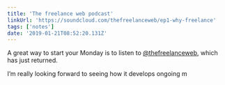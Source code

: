 ```yaml
---
title: 'The freelance web podcast'
linkUrl: 'https://soundcloud.com/thefreelanceweb/ep1-why-freelance'
tags: ['notes'] 
date: '2019-01-21T08:52:20.131Z'
---
```

‪A great way to start your Monday is to listen to [@thefreelanceweb](//twitter.com/thefreelanceweb), which has just returned.‬ 

‪I’m really looking forward to seeing how it develops ongoing m‬